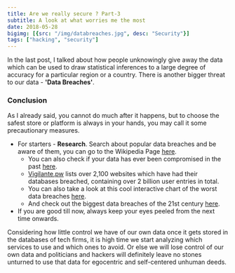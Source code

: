 ```yaml
---
title: Are we really secure ? Part-3 
subtitle: A look at what worries me the most
date: 2018-05-28
bigimg: [{src: "/img/databreaches.jpg", desc: "Security"}]
tags: ["hacking", "security"]
---
```

In the last post, I talked about how people unknowingly give away the data which can be used to draw statistical inferences to a large degree of accuracy for a particular region or a country. There is another bigger threat to our data - **'Data Breaches'**.



### Conclusion
As I already said, you cannot do much after it happens, but to choose the safest store or platform is always in your hands, you may call it some precautionary measures.

* For starters - **Research**. Search about popular data breaches and be aware of them, you can go to the Wikipedia Page <a href="https://en.wikipedia.org/wiki/List_of_data_breaches">here</a>.
    * You can also check if your data has ever been compromised in the past <a href="https://haveibeenpwned.com">here</a>.
    * [Vigilante.pw](https://vigilante.pw") lists over 2,100 websites which have had their databases breached, containing over 2 billion user entries in total.
    * You can also take a look at this cool interactive chart of the worst data breaches <a href="http://www.informationisbeautiful.net/visualizations/worlds-biggest-data-breaches-hacks">here</a>.
    * And check out the biggest data breaches of the 21st century <a href="https://www.csoonline.com/article/2130877/data-breach/the-biggest-data-breaches-of-the-21st-century.html">here</a>.  
* If you are good till now, always keep your eyes peeled from the next time onwards.

Considering how little control we have of our own data once it gets stored in the databases of tech firms, it is high time we start analyzing which services to use and which ones to avoid. Or else we will lose control of our own data and politicians and hackers will definitely leave no stones unturned to use that data for egocentric and self-centered unhuman deeds.